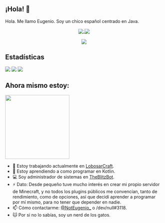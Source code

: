 ## ¡Hola! 👋

Hola. Me llamo Eugenio. Soy un chico español centrado en Java.

<div align="center">
  <a href="https://twitter.com/NotEugenio_">
    <img src="https://img.shields.io/twitter/follow/NotEugenio_?color=brightgreen&label=Twitter&logo=NotEugenio_&style=for-the-badge" align="center">
  </a>
  <img src="https://img.shields.io/static/v1?label=Discord&message=/dev/null%233118&color=brightgreen&style=for-the-badge" align="center">
  <br>
  <br>
  <img src="https://komarev.com/ghpvc/?username=eugeniodevv&color=brightgreen" align="center">
</div>

## Estadísticas
![](https://hit.yhype.me/github/profile?user_id=72282285)
![](https://github-readme-stats.vercel.app/api?username=eugeniodevv&show_icons=true&theme=dark)
![](https://github-readme-stats.vercel.app/api/top-langs/?username=eugeniodevv&langs_count=5&theme=dark)

## Ahora mismo estoy:
<a href="https://discord.com/users/569964436165754924">
  <img src="https://lanyard-profile-readme.vercel.app/api/569964436165754924?animated=true" align="center" height="205">
</a>
<br>

- 🔭 Estoy trabajando actualmente en [LobosarCraft](https://lobosarcraft.com).
- 🌱 Estoy aprendiendo a como programar en Kotlin.
- 💻 Soy administrador de sistemas en [TheBlitzBot](https://theblitzbot.com).
- ⚡ Dato: Desde pequeño tuve mucho interés en crear mi propio servidor de Minecraft, y no todos los plugins públicos me convencían, tanto de rendimiento, como de opciones, así que decidí aprender a programar por mí mismo, para no tener que depender en nadie.
- 📫 Cómo contactarme: [@NotEugenio_](https://twitter.com/NotEugenio_) o /dev/null#3118.
- 🐱 Por si no lo sabías, soy un nerd de los gatos.
